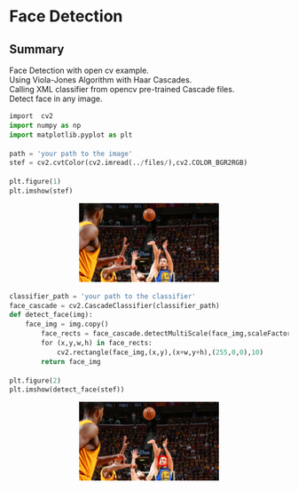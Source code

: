 # Face Detection

## Summary
Face Detection with open cv example.<br />
Using Viola-Jones Algorithm with Haar Cascades.<br />
Calling XML classifier from opencv pre-trained Cascade files.<br />
Detect face in any image.<br />

```python
​import  cv2   
import numpy as np
import matplotlib.pyplot as plt

path = 'your path to the image'
stef = cv2.cvtColor(cv2.imread(../files/),cv2.COLOR_BGR2RGB)

plt.figure(1)
plt.imshow(stef)
```
<p align="center">
  <img src="https://github.com/matanelg/OpenCV/blob/master/Face-Detection/files/stef.png" width="50%" height="50%" />
</p>

```python
classifier_path = 'your path to the classifier'
face_cascade = cv2.CascadeClassifier(classifier_path)
def detect_face(img):
	face_img = img.copy()
        face_rects = face_cascade.detectMultiScale(face_img,scaleFactor=1.2)
        for (x,y,w,h) in face_rects:
            cv2.rectangle(face_img,(x,y),(x+w,y+h),(255,0,0),10)
        return face_img

plt.figure(2)
plt.imshow(detect_face(stef))
```
<p align="center">
  <img src="https://github.com/matanelg/OpenCV/blob/master/Face-Detection/files/detect.png" width="50%" height="50%" />
</p>




